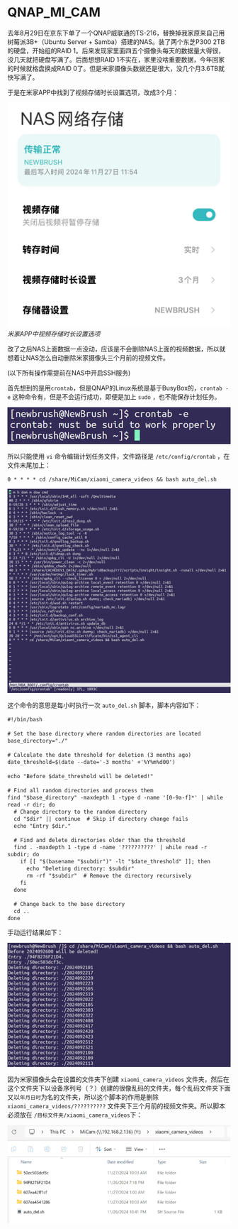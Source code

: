 # QNAP_MI_CAM

去年8月29日在京东下单了一个QNAP威联通的TS-216，替换掉我家原来自己用树莓派3B+（Ubuntu Server + Samba）搭建的NAS。装了两个东芝P300 2TB的硬盘，开始组的RAID 1。后来发现家里面四五个摄像头每天的数据量大得很，没几天就把硬盘写满了。后面想想RAID 1不实在，家里没啥重要数据，今年回家的时候就格盘换成RAID 0了。但是米家摄像头数据还是很大，没几个月3.6TB就快写满了。

于是在米家APP中找到了视频存储时长设置选项，改成3个月：

![](./img/1.jpg)
<i>米家APP中视频存储时长设置选项</i>

改了之后NAS上面数据一点没动，应该是不会删除NAS上面的视频数据，所以就想着让NAS怎么自动删除米家摄像头三个月前的视频文件。

(以下所有操作需提前在NAS中开启SSH服务)

首先想到的是用`crontab`，但是QNAP的Linux系统是基于BusyBox的，`crontab -e` 这种命令有，但是不会运行成功，即便是加上 `sudo` ，也不能保存计划任务。

![](./img/2.png)

所以只能使用 `vi` 命令编辑计划任务文件，文件路径是 `/etc/config/crontab` ，在文件末尾加上：

```shell
0 * * * * cd /share/MiCam/xiaomi_camera_videos && bash auto_del.sh
```

![](./img/3.png)

这个命令的意思是每小时执行一次 `auto_del.sh` 脚本，脚本内容如下：

```shell
#!/bin/bash

# Set the base directory where random directories are located
base_directory="./"

# Calculate the date threshold for deletion (3 months ago)
date_threshold=$(date --date='-3 months' +'%Y%m%d00')

echo "Before $date_threshold will be deleted!"

# Find all random directories and process them
find "$base_directory" -maxdepth 1 -type d -name '[0-9a-f]*' | while read -r dir; do
  # Change directory to the random directory
  cd "$dir" || continue  # Skip if directory change fails
  echo "Entry $dir."

  # Find and delete directories older than the threshold
  find . -maxdepth 1 -type d -name '??????????' | while read -r subdir; do
    if [[ "$(basename "$subdir")" -lt "$date_threshold" ]]; then
      echo "Deleting directory: $subdir"
      rm -rf "$subdir"  # Remove the directory recursively
    fi
  done

  # Change back to the base directory
  cd ..
done
```

手动运行结果如下：

![](./img/4.png)

因为米家摄像头会在设置的文件夹下创建 `xiaomi_camera_videos` 文件夹，然后在这个文件夹下以设备序列号（？）创建的很像乱码的文件夹，每个乱码文件夹下面又以`年月日时`为名的文件夹，所以这个脚本的作用是删除 `xiaomi_camera_videos/??????????` 文件夹下三个月前的视频文件夹。所以脚本必须放在 `/目标文件夹/xiaomi_camera_videos`下：

![](./img/5.png)
